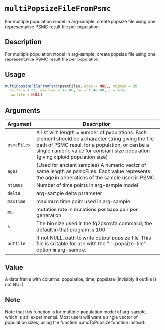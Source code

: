 # `multiPopsizeFileFromPsmc`

For multiple population model in arg-sample, create popsize file using
 one representative PSMC result file per population


## Description

For multiple population model in arg-sample, create popsize file using
 one representative PSMC result file per population


## Usage

```r
multiPopsizeFileFromPsmc(psmcFiles, ages = NULL, ntimes = 20,
  delta = 0.01, maxTime = 1e+06, mu = 1.4e-08, s = 100,
  outfile = NULL)
```


## Arguments

Argument      |Description
------------- |----------------
`psmcFiles`     |     A list with length = number of populations. Each element should be a character string giving the file path of PSMC result for a population, or can be a single numeric value for constant size population (giving diploid population size)
`ages`     |     (Used for ancient samples) A numeric vector of same length as psmcFiles. Each value represents the age in generations of the sample used in PSMC.
`ntimes`     |     Number of time points in arg-sample model
`delta`     |     arg-sample delta parameter
`maxTime`     |     maximum time point used in arg-sample
`mu`     |     mutation rate in mutations per base pair per generation
`s`     |     The bin size used in the fq2psmcfa command; the default in that program is 100
`outfile`     |     If not NULL, path to write output popsize file. This file is suitable for use with the "--popsize-file" option in arg-sample.


## Value

A data frame with columns: population, time, popsizse (invisibly if outfile is
 not NUL)


## Note

Note that this function is for multiple-population model of arg-sample, which is still
 experimental. Most users will want a single vector of population sizes, using the
 function psmcToPopsize function instead.
